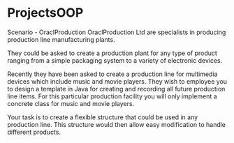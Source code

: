 # ProjectsOOP
Scenario - OraclProduction OraclProduction Ltd are specialists in producing production line manufacturing plants. 
 
They could be asked to create a production plant for any type of product ranging from a simple packaging system to a variety of electronic devices. 
 
Recently they have been asked to create a production line for multimedia devices which include music and movie players.  They wish to employee you to design a template in Java for creating and recording all future production line items.  For this particular production facility you will only implement a concrete class for music and movie players. 
 
Your task is to create a flexible structure that could be used in any production line.  This structure would then allow easy modification to handle different products. 
 
